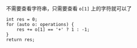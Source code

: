 不需要查看字符串，只需要查看 `o[1]` 上的字符就可以了

```
int res = 0;
for (auto o: operations) {
    res += o[1] == '+' ? 1 : -1;
}
return res;
```